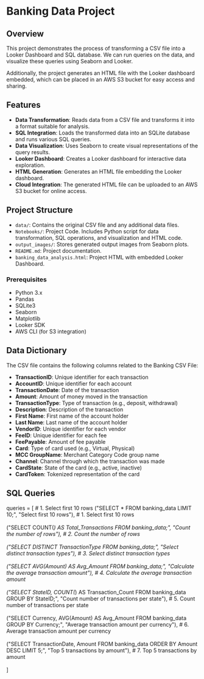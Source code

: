 # Banking Data Project

## Overview

This project demonstrates the process of transforming a CSV file into a Looker Dashboard and SQL database. We can run queries on the data, and visualize these queries using Seaborn and Looker.

Additionally, the project generates an HTML file with the Looker dashboard embedded, which can be placed in an AWS S3 bucket for easy access and sharing.

## Features

- **Data Transformation**: Reads data from a CSV file and transforms it into a format suitable for analysis.
- **SQL Integration**: Loads the transformed data into an SQLite database and runs various SQL queries.
- **Data Visualization**: Uses Seaborn to create visual representations of the query results.
- **Looker Dashboard**: Creates a Looker dashboard for interactive data exploration.
- **HTML Generation**: Generates an HTML file embedding the Looker dashboard.
- **Cloud Integration**: The generated HTML file can be uploaded to an AWS S3 bucket for online access.

## Project Structure

- `data/`: Contains the original CSV file and any additional data files.
- `Notebooks/`: Project Code. Includes Python script for data transformation, SQL operations, and visualization and HTML code.  
- `output_images/`: Stores generated output images from Seaborn plots.
- `README.md`: Project documentation.
- `banking_data_analysis.html`: Project HTML with embedded Looker Dashboard.

### Prerequisites

- Python 3.x
- Pandas
- SQLite3
- Seaborn
- Matplotlib
- Looker SDK
- AWS CLI (for S3 integration)



## Data Dictionary

The CSV file contains the following columns related to the Banking CSV File:

- **TransactionID**: Unique identifier for each transaction
- **AccountID**: Unique identifier for each account
- **TransactionDate**: Date of the transaction
- **Amount**: Amount of money moved in the transaction
- **TransactionType**: Type of transaction (e.g., deposit, withdrawal)
- **Description**: Description of the transaction
- **First Name**: First name of the account holder
- **Last Name**: Last name of the account holder
- **VendorID**: Unique identifier for each vendor
- **FeeID**: Unique identifier for each fee
- **FeePayable**: Amount of fee payable
- **Card**: Type of card used (e.g., Virtual, Physical)
- **MCC GroupName**: Merchant Category Code group name
- **Channel**: Channel through which the transaction was made
- **CardState**: State of the card (e.g., active, inactive)
- **CardToken**: Tokenized representation of the card

## SQL Queries 

queries = [
    # 1. Select first 10 rows ("SELECT * FROM banking_data LIMIT 10;", "Select first 10 rows"),  # 1. Select first 10 rows <br><br>
    ("SELECT COUNT(*) AS Total_Transactions FROM banking_data;", "Count the number of rows"),  # 2. Count the number of rows <br><br>
    ("SELECT DISTINCT TransactionType FROM banking_data;", "Select distinct transaction types"),  # 3. Select distinct transaction types <br><br>
    ("SELECT AVG(Amount) AS Avg_Amount FROM banking_data;", "Calculate the average transaction amount"),  # 4. Calculate the average transaction amount <br><br>
    ("SELECT StateID, COUNT(*) AS Transaction_Count FROM banking_data GROUP BY StateID;", "Count number of transactions per state"),  # 5. Count number of transactions per state <br><br>
    ("SELECT Currency, AVG(Amount) AS Avg_Amount FROM banking_data GROUP BY Currency;", "Average transaction amount per currency"),  # 6. Average transaction amount per currency <br><br>
    ("SELECT TransactionDate, Amount FROM banking_data ORDER BY Amount DESC LIMIT 5;", "Top 5 transactions by amount"),  # 7. Top 5 transactions by amount <br><br>
]


